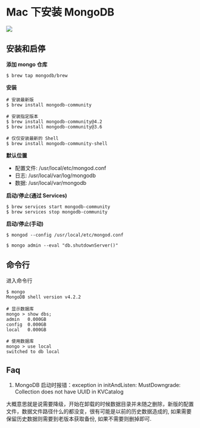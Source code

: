 # Mac 下安装 MongoDB

![](https://file.wulicode.com/note/2021/10-25/14-16-55179.png)

## 安装和启停

**添加 mongo 仓库**

```
$ brew tap mongodb/brew
```

**安装**

```
# 安装最新版
$ brew install mongodb-community

# 安装指定版本
$ brew install mongodb-community@4.2
$ brew install mongodb-community@3.6

# 仅仅安装最新的 Shell
$ brew install mongodb-community-shell
```

**默认位置**

-   配置文件: /usr/local/etc/mongod.conf
-   日志: /usr/local/var/log/mongodb
-   数据: /usr/local/var/mongodb

**启动/停止(通过 Services)**

```
$ brew services start mongodb-community
$ brew services stop mongodb-community
```

**启动/停止(手动)**

```
$ mongod --config /usr/local/etc/mongod.conf

$ mongo admin --eval "db.shutdownServer()"
```

## 命令行

进入命令行

```sh
$ mongo
MongoDB shell version v4.2.2
```

```
# 显示数据库
mongo > show dbs;
admin   0.000GB
config  0.000GB
local   0.000GB

# 使用数据库
mongo > use local
switched to db local
```

## Faq

1. MongoDB 启动时报错：exception in initAndListen: MustDowngrade: Collection does not have UUID in KVCatalog

大概意思就是说需要降级，开始在卸载的时候数据目录并未随之删除，新版的配置文件，数据文件路径什么的都没变，很有可能是以前的历史数据造成的, 如果需要保留历史数据则需要到老版本获取备份, 如果不需要则删掉即可.
